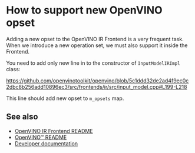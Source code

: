 # How to support new OpenVINO opset

Adding a new opset to the OpenVINO IR Frontend is a very frequent task. When we introduce a new operation set, we must also support it inside the Frontend.

You need to add only new line in to the constructor of `InputModelIRImpl` class:

https://github.com/openvinotoolkit/openvino/blob/5c1ddd32de2ad4f9ec0c2dbc8b256add10896ec3/src/frontends/ir/src/input_model.cpp#L199-L218

This line should add new opset to `m_opsets` map.

## See also

 * [OpenVINO IR Frontend README](../README.md)
 * [OpenVINO™ README](../../../../README.md)
 * [Developer documentation](../../../../docs/dev/index.md)
